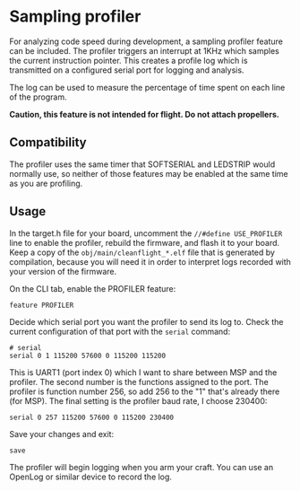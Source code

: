 # Sampling profiler

For analyzing code speed during development, a sampling profiler feature can be included. The profiler triggers an
interrupt at 1KHz which samples the current instruction pointer. This creates a profile log which is transmitted on
a configured serial port for logging and analysis.

The log can be used to measure the percentage of time spent on each line of the program.

**Caution, this feature is not intended for flight. Do not attach propellers.**

## Compatibility

The profiler uses the same timer that SOFTSERIAL and LEDSTRIP would normally use, so neither of those features may be
enabled at the same time as you are profiling.

## Usage

In the target.h file for your board, uncomment the `//#define USE_PROFILER` line to enable the profiler, rebuild the
firmware, and flash it to your board. Keep a copy of the `obj/main/cleanflight_*.elf` file that is generated by compilation,
because you will need it in order to interpret logs recorded with your version of the firmware.

On the CLI tab, enable the PROFILER feature:

```
feature PROFILER
```

Decide which serial port you want the profiler to send its log to. Check the current configuration of that port with
the `serial` command:

```
# serial
serial 0 1 115200 57600 0 115200 115200
```

This is UART1 (port index 0) which I want to share between MSP and the profiler. The second number is the functions 
assigned to the port. The profiler is function number 256, so add 256 to the "1" that's already there (for MSP).
The final setting is the profiler baud rate, I choose 230400: 

```
serial 0 257 115200 57600 0 115200 230400
```

Save your changes and exit:

```
save
```

The profiler will begin logging when you arm your craft. You can use an OpenLog or similar device to record the log.